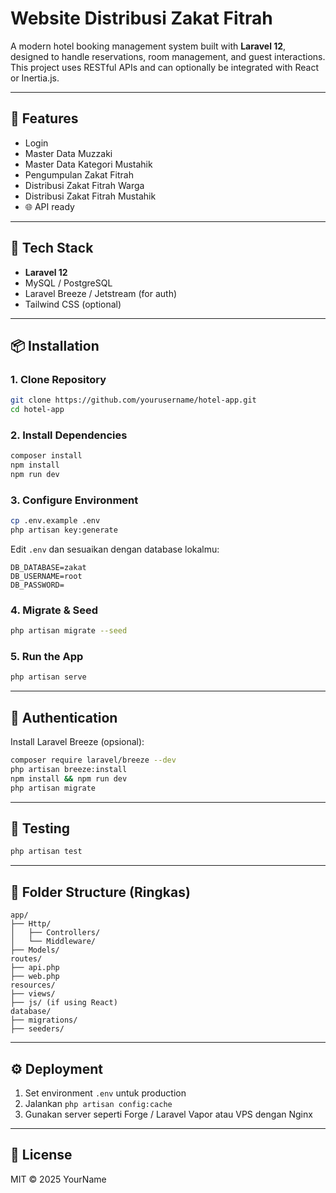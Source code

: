 
# Website Distribusi Zakat Fitrah

A modern hotel booking management system built with **Laravel 12**, designed to handle reservations, room management, and guest interactions. This project uses RESTful APIs and can optionally be integrated with React or Inertia.js.

---

## 🚀 Features

- Login
- Master Data Muzzaki
- Master Data Kategori Mustahik
- Pengumpulan Zakat Fitrah
- Distribusi Zakat Fitrah Warga
- Distribusi Zakat Fitrah Mustahik
- 🌐 API ready

---

## 🧰 Tech Stack

- **Laravel 12**
- MySQL / PostgreSQL
- Laravel Breeze / Jetstream (for auth)
- Tailwind CSS (optional)

---

## 📦 Installation

### 1. Clone Repository

```bash
git clone https://github.com/yourusername/hotel-app.git
cd hotel-app
```

### 2. Install Dependencies

```bash
composer install
npm install 
npm run dev
```

### 3. Configure Environment

```bash
cp .env.example .env
php artisan key:generate
```

Edit `.env` dan sesuaikan dengan database lokalmu:

```env
DB_DATABASE=zakat
DB_USERNAME=root
DB_PASSWORD=
```

### 4. Migrate & Seed

```bash
php artisan migrate --seed
```

### 5. Run the App

```bash
php artisan serve
```

---

## 🔐 Authentication

Install Laravel Breeze (opsional):

```bash
composer require laravel/breeze --dev
php artisan breeze:install
npm install && npm run dev
php artisan migrate
```

---

## 🧪 Testing

```bash
php artisan test
```

---

## 📁 Folder Structure (Ringkas)

```
app/
├── Http/
│   ├── Controllers/
│   └── Middleware/
├── Models/
routes/
├── api.php
├── web.php
resources/
├── views/
├── js/ (if using React)
database/
├── migrations/
├── seeders/
```

---

## ⚙️ Deployment

1. Set environment `.env` untuk production
2. Jalankan `php artisan config:cache`
3. Gunakan server seperti Forge / Laravel Vapor atau VPS dengan Nginx

---

## 📄 License

MIT © 2025 YourName
